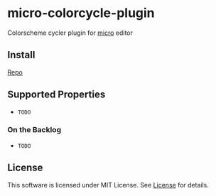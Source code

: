micro-colorcycle-plugin
==================

Colorscheme cycler plugin for [micro][micro] editor


Install
-------

[Repo][Repo]


Supported Properties
--------------------

* `TODO`

### On the Backlog

* `TODO`

License
-------

This software is licensed under MIT License.
See [License](LICENSE) for details.

[micro]: https://micro-editor.github.io
[Repo]: https://github.com/disco0/micro-colorcycle-plugin

